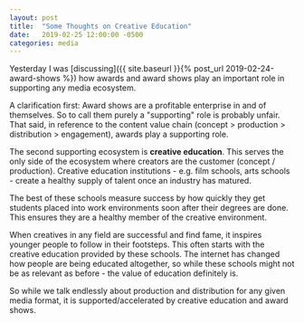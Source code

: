 ```yaml
---
layout: post
title:  "Some Thoughts on Creative Education"
date:   2019-02-25 12:00:00 -0500
categories: media
---
```


Yesterday I was [discussing]({{ site.baseurl }}{% post_url 2019-02-24-award-shows %}) how awards and award shows play an important role in supporting any media ecosystem. 

A clarification first: Award shows are a profitable enterprise in and of themselves. So to call them purely a "supporting" role is probably unfair. That said, in reference to the content value chain (concept > production > distribution > engagement), awards play a supporting role.

The second supporting ecosystem is **creative education**. This serves the only side of the ecosystem where creators are the customer (concept / production). Creative education institutions - e.g. film schools, arts schools - create a healthy supply of talent once an industry has matured. 

The best of these schools measure success by how quickly they get students placed into work environments soon after their degrees are done. This ensures they are a healthy member of the creative environment. 

When creatives in any field are successful and find fame, it inspires younger people to follow in their footsteps. This often starts with the creative education provided by these schools. The internet has changed how people are being educated altogether, so while these schools might not be as relevant as before - the value of education definitely is.

So while we talk endlessly about production and distribution for any given media format, it is supported/accelerated by creative education and award shows. 